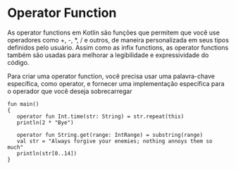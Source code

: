 # Operator Function
As operator functions em Kotlin são funções que permitem que você use operadores como +, -, *, / e outros, 
de maneira personalizada em seus tipos definidos pelo usuário. Assim como as infix functions, as operator functions também 
são usadas para melhorar a legibilidade e expressividade do código.

Para criar uma operator function, você precisa usar uma palavra-chave específica, como operator, e fornecer uma 
implementação específica para o operador que você deseja sobrecarregar

    fun main()
    {
       operator fun Int.time(str: String) = str.repeat(this)
       println(2 * "Bye")
    
       operator fun String.get(range: IntRange) = substring(range)
       val str = "Always forgive your enemies; nothing annoys them so much"
       println(str[0..14])
    }
